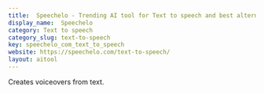 ```yaml
---
title:  Speechelo - Trending AI tool for Text to speech and best alternatives
display_name:  Speechelo
category: Text to speech
category_slug: text-to-speech
key: speechelo_com_text_to_speech
website: https://speechelo.com/text-to-speech/
layout: aitool
---
```


Creates voiceovers from text.
